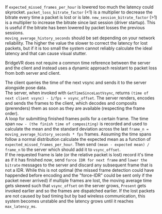 
If `expected_missed_frames_per_hour` is lowered too much the latency could skyrocket.
`packet_loss_bitrate_factor` (<1) is a multiplier to decrease the bitrate every time a packet is lost or is late.
`new_session_bitrate_factor` (>1) is a multiplier to increase the bitrate since last session (driver startup). This is useful if the bitrate has been lowered by packet losses the previous sessions.  
`moving_average_history_seconds` should be set depending on your network reliability. The higher the value the slower to correct the latency for lost packets, but if it is too small the system cannot reliably calculate the ideal latency and that can cause visual stutter.

BridgeVR does not require a common time reference between the server and the client and instead uses a dynamic approach resistant to packet loss from both server and client.

The client queries the time of the next vsync and sends it to the server alongside pose data.  
The server, when invoked with `GetTimeSinceLastVsync`, returns `(time of next client vsync) - 1/fps + vsync_offset`.
The server renders, encodes and sends the frames to the client, which decodes and composits (prerenders) them as soon as they are available (respecting the frame order).  
A loop for submitting finished frames polls for a certain frame. The time span `now - (the finish time of compositing)` is recorded and used to calculate the mean and the standard deviation across the last `frame_n = moving_average_history_seconds * fps` frames. Assuming the time spans follow a normal distribution calculate the expected mean as a function of `expected_missed_frames_per_hour`. Then send `(mean - expected mean) / frame_n` to the server which should add it to `vsync_offset`.  
If the requested frame is late (or the relative packet is lost) record it's time as if it has finished *now*, send `force IDR for next frame` and `lower the bitrate` messages to the server and discard any subsequent frame that is not a IDR. While this is not optimal (the missed frame detection could have happended before encoding and the "force-IDR" could be sent only if the packet never arrived) if multiple frames are lost, the moving average time gets skewed such that `vsync_offset` on the server grows, `Present` gets invoked earlier and so the frames are dispatched earlier. If the lost packets are not caused by bad timing but by bad wireless communication, this system becomes unstable and the latency grows until it reaches `max_latency_ms`.
